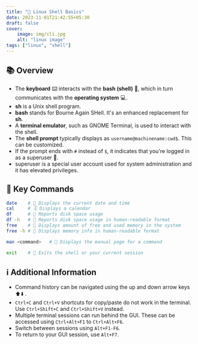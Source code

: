 ```yaml
---
title: "🐧 Linux Shell Basics"
date: 2023-11-01T21:42:55+05:30
draft: false
cover:
    image: img/cli.jpg
    alt: "linux image"
tags: ["linux", "shell"]
---
```




## 📚 Overview

- The **keyboard** ⌨️ interacts with the **bash (shell)** 🐚, which in turn communicates with the **operating system** 💻.
- **sh** is a Unix shell program.
- **bash** stands for Bourne Again SHell. It's an enhanced replacement for **sh**.
- A **terminal emulator**, such as GNOME Terminal, is used to interact with the shell.
- The **shell prompt** typically displays as `username@machinename:cwd$`. This can be customized.
- If the prompt ends with `#` instead of `$`, it indicates that you're logged in as a superuser 👑.
- superuser is a special user account used for system administration and it has elevated privileges.

## 📝 Key Commands

```sh
date    # 📅 Displays the current date and time
cal     # 🗓️ Displays a calendar
df      # 💽 Reports disk space usage
df -h   # 💽 Reports disk space usage in human-readable format
free    # 💾 Displays amount of free and used memory in the system
free -h # 💾 Displays memory info in human-readable format

man <command>   # 📖 Displays the manual page for a command 

exit    # 🚪 Exits the shell or your current session
```
## ℹ️ Additional Information

- Command history can be navigated using the up and down arrow keys  ⬆️⬇️ .
- `Ctrl+C` and `Ctrl+V` shortcuts for copy/paste do not work in the terminal. Use `Ctrl+Shift+C` and `Ctrl+Shift+V` instead.
- Multiple terminal sessions can run behind the GUI. These can be accessed using `Ctrl+Alt+F1` to `Ctrl+Alt+F6`.
- Switch between sessions using `Alt+F1-F6`.
- To return to your GUI session, use `Alt+F7`.